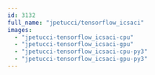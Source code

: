 ```yaml
---
id: 3132
full_name: "jpetucci/tensorflow_icsaci"
images: 
  - "jpetucci-tensorflow_icsaci-cpu"
  - "jpetucci-tensorflow_icsaci-gpu"
  - "jpetucci-tensorflow_icsaci-cpu-py3"
  - "jpetucci-tensorflow_icsaci-gpu-py3"
---
```


